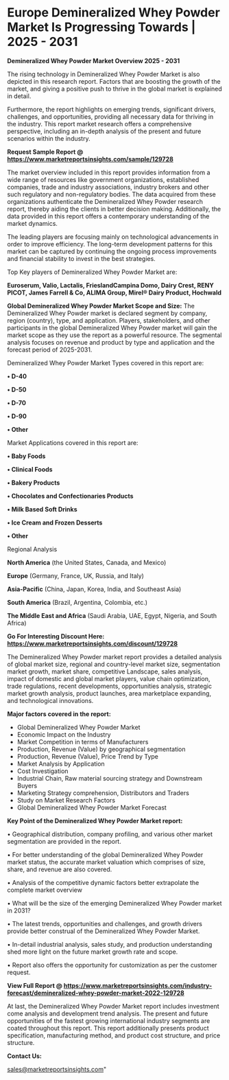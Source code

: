 # Europe Demineralized Whey Powder Market Is Progressing Towards | 2025 - 2031

<Strong> Demineralized Whey Powder Market Overview 2025 - 2031</strong>

The rising technology in Demineralized Whey Powder Market is also depicted in this research report. Factors that are boosting the growth of the market, and giving a positive push to thrive in the global market is explained in detail.

Furthermore, the report highlights on emerging trends, significant drivers, challenges, and opportunities, providing all necessary data for thriving in the industry. This report market research offers a comprehensive perspective, including an in-depth analysis of the present and future scenarios within the industry.

<strong>Request Sample Report @ <a href=https://www.marketreportsinsights.com/sample/129728>https://www.marketreportsinsights.com/sample/129728</a></strong>

The market overview included in this report provides information from a wide range of resources like government organizations, established companies, trade and industry associations, industry brokers and other such regulatory and non-regulatory bodies. The data acquired from these organizations authenticate the Demineralized Whey Powder research report, thereby aiding the clients in better decision making. Additionally, the data provided in this report offers a contemporary understanding of the market dynamics.

The leading players are focusing mainly on technological advancements in order to improve efficiency. The long-term development patterns for this market can be captured by continuing the ongoing process improvements and financial stability to invest in the best strategies.

Top Key players of Demineralized Whey Powder Market are:

<strong>Euroserum, Valio, Lactalis, FrieslandCampina Domo, Dairy Crest, RENY PICOT, James Farrell & Co, ALIMA Group, Mirel® Dairy Product, Hochwald</strong>

<strong><b>Global Demineralized Whey Powder Market Scope and Size:</b></strong>
The Demineralized Whey Powder market is declared segment by company, region (country), type, and application. Players, stakeholders, and other participants in the global Demineralized Whey Powder market will gain the market scope as they use the report as a powerful resource. The segmental analysis focuses on revenue and product by type and application and the forecast period of 2025-2031.

Demineralized Whey Powder Market Types covered in this report are:

<strong>• D-40

• D-50

• D-70

• D-90

• Other</strong>

Market Applications covered in this report are:

<strong>• Baby Foods

• Clinical Foods

• Bakery Products

• Chocolates and Confectionaries Products

• Milk Based Soft Drinks

• Ice Cream and Frozen Desserts

• Other</strong> 

Regional Analysis

<strong>North America</strong> (the United States, Canada, and Mexico)

<strong>Europe</strong> (Germany, France, UK, Russia, and Italy)

<strong>Asia-Pacific</strong> (China, Japan, Korea, India, and Southeast Asia)

<strong>South America</strong> (Brazil, Argentina, Colombia, etc.)

<strong>The Middle East and Africa</strong> (Saudi Arabia, UAE, Egypt, Nigeria, and South Africa)

<strong>Go For Interesting Discount Here: <a href=https://www.marketreportsinsights.com/discount/129728>https://www.marketreportsinsights.com/discount/129728</a></strong>

The Demineralized Whey Powder market report provides a detailed analysis of global market size, regional and country-level market size, segmentation market growth, market share, competitive Landscape, sales analysis, impact of domestic and global market players, value chain optimization, trade regulations, recent developments, opportunities analysis, strategic market growth analysis, product launches, area marketplace expanding, and technological innovations.

<strong><b>Major factors covered in the report:</b></strong>
<ul>
  <li>Global Demineralized Whey Powder Market </li>
  <li>Economic Impact on the Industry</li>
  <li>Market Competition in terms of Manufacturers</li>
  <li>Production, Revenue (Value) by geographical segmentation</li>
  <li>Production, Revenue (Value), Price Trend by Type</li>
  <li>Market Analysis by Application</li>
  <li>Cost Investigation</li>
  <li>Industrial Chain, Raw material sourcing strategy and Downstream Buyers</li>
  <li>Marketing Strategy comprehension, Distributors and Traders</li>
  <li>Study on Market Research Factors</li>
  <li>Global Demineralized Whey Powder Market Forecast</li>
</ul>

<strong><b>Key Point of the Demineralized Whey Powder Market report:</b></strong>

• Geographical distribution, company profiling, and various other market segmentation are provided in the report.

• For better understanding of the global Demineralized Whey Powder market status, the accurate market valuation which comprises of size, share, and revenue are also covered.

• Analysis of the competitive dynamic factors better extrapolate the complete market overview

• What will be the size of the emerging Demineralized Whey Powder market in 2031?

• The latest trends, opportunities and challenges, and growth drivers provide better construal of the Demineralized Whey Powder Market.

• In-detail industrial analysis, sales study, and production understanding shed more light on the future market growth rate and scope.

• Report also offers the opportunity for customization as per the customer request.

<strong><b>View Full Report @ <a href=https://www.marketreportsinsights.com/industry-forecast/demineralized-whey-powder-market-2022-129728>https://www.marketreportsinsights.com/industry-forecast/demineralized-whey-powder-market-2022-129728</a></b></strong>


At last, the Demineralized Whey Powder Market report includes investment come analysis and development trend analysis. The present and future opportunities of the fastest growing international industry segments are coated throughout this report. This report additionally presents product specification, manufacturing method, and product cost structure, and price structure.

<strong>Contact Us:</strong>

sales@marketreportsinsights.com"
